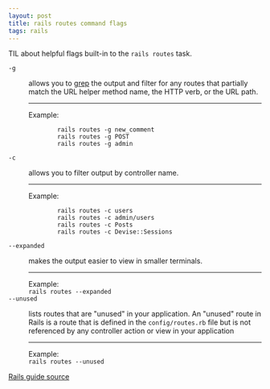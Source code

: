 ```yaml
---
layout: post
title: rails routes command flags
tags: rails
---
```


TIL about helpful flags built-in to the `rails routes` task.


 <dl>
    <dt>
      <code>-g</code>
    </dt>
    <dd>
      <p>allows you to <u>grep</u> the output and filter for any routes that partially match the URL helper method name, the HTTP verb, or the URL path.</p>
      <hr>
      Example:
      <code style="display: block; white-space: pre;">
        rails routes -g new_comment
        rails routes -g POST
        rails routes -g admin
      </code>
    </dd>
    <dt>
      <code>-c</code>
    </dt>
    <dd>
      <p>allows you to filter output by controller name.</p>
      <hr>
      Example:
      <code style="display: block; white-space: pre;">
        rails routes -c users
        rails routes -c admin/users
        rails routes -c Posts
        rails routes -c Devise::Sessions
      </code>
    </dd>
    <dt>
      <code>--expanded</code>
    </dt>
    <dd>
      <p>makes the output easier to view in smaller terminals.</p>
      <hr>
      Example:
      <code style="display: block">rails routes --expanded</code>
    </dd>
    <dt>
      <code>--unused</code>
    </dt>
    <dd>
      <p>lists routes that are "unused" in your application. An "unused" route in Rails is a route that is defined in the <code>config/routes.rb</code> file but is not referenced by any controller action or view in your application</p>
      <hr>
      Example:
      <code style="display: block; white-space: pre;">rails routes --unused</code>
    </dd>
</dl> 

[Rails guide source](https://guides.rubyonrails.org/routing.html#searching-routes)
